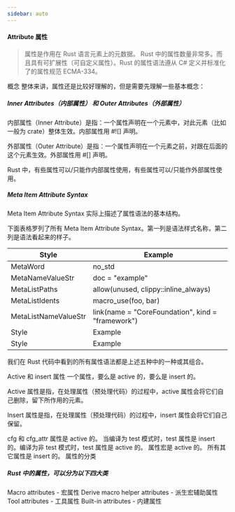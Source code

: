 ```yaml
---
sidebar: auto
---
```


<!-- # Rust 入门

## 入门

### 概念 -->

#### Attribute 属性

> 属性是作用在 Rust 语言元素上的元数据。
> Rust 中的属性数量非常多。而且具有可扩展性（可自定义属性）。Rust 的属性语法遵从 C# 定义并标准化了的属性规范 ECMA-334。

概念
整体来讲，属性还是比较好理解的，但是需要先理解一些基本概念：

##### Inner Attributes（内部属性） 和 Outer Attributes（外部属性）

内部属性（Inner Attribute）是指：一个属性声明在一个元素中，对此元素（比如一般为 crate）整体生效。内部属性用 #![] 声明。

外部属性（Outer Attribute）是指：一个属性声明在一个元素之前，对跟在后面的这个元素生效。外部属性用 #[] 声明。

Rust 中，有些属性可以/只能作内部属性使用，有些属性可以/只能作外部属性使用。

##### Meta Item Attribute Syntax

Meta Item Attribute Syntax 实际上描述了属性语法的基本结构。

下面表格罗列了所有 Meta Item Attribute Syntax。第一列是语法样式名称，第二列是语法看起来的样子。

| Style                | Example                                           |
| -------------------- | ------------------------------------------------- |
| MetaWord             | no_std                                            |
| MetaNameValueStr     | doc = "example"                                   |
| MetaListPaths        | allow(unused, clippy::inline_always)              |
| MetaListIdents       | macro_use(foo, bar)                               |
| MetaListNameValueStr | link(name = "CoreFoundation", kind = "framework") |
| Style                | Example                                           |
| Style                | Example                                           |

我们在 Rust 代码中看到的所有属性语法都是上述五种中的一种或其组合。

Active 和 insert 属性
一个属性，要么是 active 的，要么是 insert 的。

Active 属性是指，在处理属性（预处理代码）的过程中，active 属性会将它们自己删除，留下所作用的元素。

Insert 属性是指，在处理属性（预处理代码）的过程中，insert 属性会将它们自己保留。

cfg 和 cfg_attr 属性是 active 的。
当编译为 test 模式时，test 属性是 insert 的。编译为非 test 模式时，test 属性是 active 的。
属性宏是 active 的。
所有其它属性是 insert 的。
属性的分类

##### Rust 中的属性，可以分为以下四大类

Macro attributes - 宏属性
Derive macro helper attributes - 派生宏辅助属性
Tool attributes - 工具属性
Built-in attributes - 内建属性
